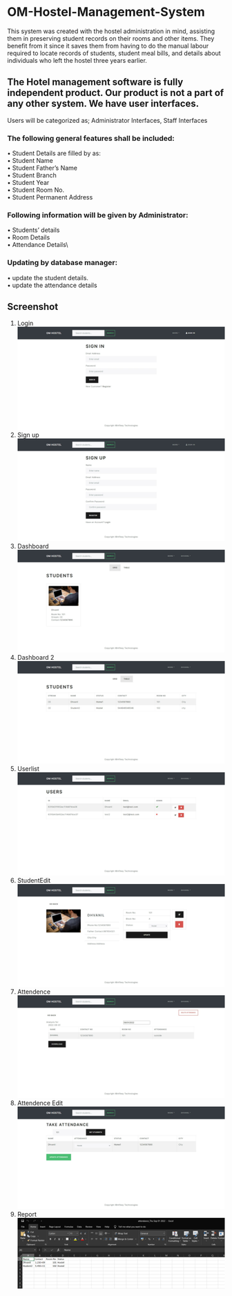 # OM-Hostel-Management-System
This system was created with the hostel administration in mind, assisting them in preserving student records on their rooms and other items. They benefit from it since it saves them from having to do the manual labour required to locate records of students, student meal bills, and details about individuals who left the hostel three years earlier.

## The Hotel management software is fully independent product. Our product is not a part of any other system. We have user interfaces. 
Users will be categorized as; Administrator Interfaces, Staff Interfaces
### The following general features shall be included:
•	Student Details are filled by as:\
•	Student Name\
•	Student Father’s Name\
•	Student Branch\
•	Student Year\
•	Student Room No.\
•	Student Permanent Address
### Following information will be given by Administrator:
•	Students’ details\
•	Room Details\
•	Attendance Details\
### Updating by database manager:
•	update the student details.\
•	update the attendance details

## Screenshot
1. Login
  ![alt text](https://github.com/Dhvanil16/OM-Hostel-Management-System/blob/main/Screenshot/signin.jpeg)
2. Sign up
  ![alt text](https://github.com/Dhvanil16/OM-Hostel-Management-System/blob/main/Screenshot/signup.jpeg)
3. Dashboard
  ![alt text](https://github.com/Dhvanil16/OM-Hostel-Management-System/blob/main/Screenshot/Homepage.jpeg)
4. Dashboard 2
  ![alt text](https://github.com/Dhvanil16/OM-Hostel-Management-System/blob/main/Screenshot/homepage2.jpeg)
5. Userlist
  ![alt text](https://github.com/Dhvanil16/OM-Hostel-Management-System/blob/main/Screenshot/Userlist.jpeg)
6. StudentEdit
  ![alt text](https://github.com/Dhvanil16/OM-Hostel-Management-System/blob/main/Screenshot/StudentEdit.jpeg)
7. Attendence
  ![alt text](https://github.com/Dhvanil16/OM-Hostel-Management-System/blob/main/Screenshot/Attendence%20Report.jpeg)
8. Attendence Edit
  ![alt text](https://github.com/Dhvanil16/OM-Hostel-Management-System/blob/main/Screenshot/AttendenceEdit.jpeg)
9. Report
  ![alt text](https://github.com/Dhvanil16/OM-Hostel-Management-System/blob/main/Screenshot/Report.PNG)
